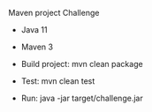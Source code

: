 Maven project Challenge

- Java 11
- Maven 3

- Build project: mvn clean package

- Test: mvn clean test

- Run: java -jar target/challenge.jar

